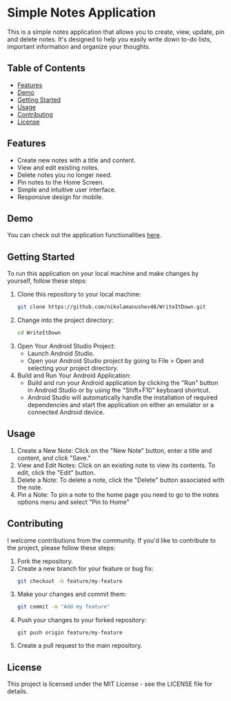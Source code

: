 # Simple Notes Application

This is a simple notes application that allows you to create, view, update, pin and delete notes. It's designed to help you easily write down to-do lists, important information and organize your thoughts.

## Table of Contents
- [Features](#features)
- [Demo](#demo)
- [Getting Started](#getting-started)
- [Usage](#usage)
- [Contributing](#contributing)
- [License](#license)

## Features

- Create new notes with a title and content.
- View and edit existing notes.
- Delete notes you no longer need.
- Pin notes to the Home Screen.
- Simple and intuitive user interface.
- Responsive design for mobile.

## Demo

You can check out the application functionalities [here](https://youtu.be/0dBZCL17kA8).

## Getting Started

To run this application on your local machine and make changes by yourself, follow these steps:

1. Clone this repository to your local machine:
   ```bash
   git clone https://github.com/nikolamanushev48/WriteItDown.git
2. Change into the project directory:
   ```bash
   cd WriteItDown
3. Open Your Android Studio Project:
      - Launch Android Studio.
      - Open your Android Studio project by going to File > Open and selecting your project directory.
4. Build and Run Your Android Application:
      - Build and run your Android application by clicking the "Run" button in Android Studio or by using the "Shift+F10" keyboard shortcut.
      - Android Studio will automatically handle the installation of required dependencies and start the application on either an emulator or a connected Android device.

## Usage

1. Create a New Note: Click on the "New Note" button, enter a title and content, and click "Save."
2. View and Edit Notes: Click on an existing note to view its contents. To edit, click the "Edit" button.
3. Delete a Note: To delete a note, click the "Delete" button associated with the note.
4. Pin a Note: To pin a note to the home page you need to go to the notes options menu and select "Pin to Home"
   
## Contributing

I welcome contributions from the community. If you'd like to contribute to the project, please follow these steps:

1. Fork the repository.
2. Create a new branch for your feature or bug fix:
   ```bash
   git checkout -b feature/my-feature
3. Make your changes and commit them:
   ```bash
   git commit -m "Add my feature"
4. Push your changes to your forked repository:
   ```zbash
   git push origin feature/my-feature
5. Create a pull request to the main repository.
   
## License

This project is licensed under the MIT License - see the LICENSE file for details.
